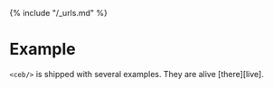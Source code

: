 {% include "/_urls.md" %}
# Example

`<ceb/>` is shipped with several examples.
They are alive [there][live].
